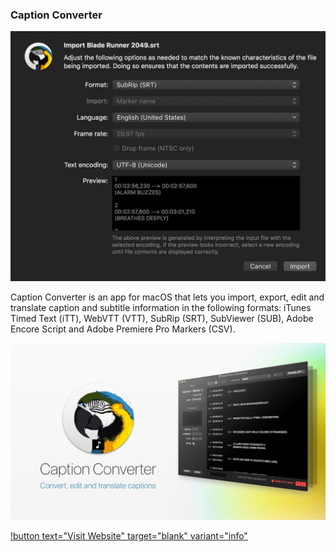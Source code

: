 ### Caption Converter

![](/static/window_import.jpeg)

Caption Converter is an app for macOS that lets you import, export, edit and translate caption and subtitle information in the following formats: iTunes Timed Text (iTT), WebVTT (VTT), SubRip (SRT), SubViewer (SUB), Adobe Encore Script and Adobe Premiere Pro Markers (CSV).

[![](/static/caption-converter.jpg)](https://www.youtube.com/watch?v=2VOY70LfA-4)

[!button text="Visit Website" target="blank" variant="info"](https://fxfactory.com/info/captionconverter/)
